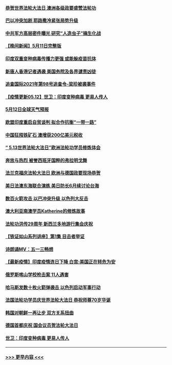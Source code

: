 #### [恭贺世界法轮大法日 澳洲各级政要盛赞法轮功](../pages/prog202/a103116595.md?t=05121502) 
#### [巴以冲突加剧 耶路撒冷紧张局势升级](../pages/prog202/a103116270.md?t=05121502) 
#### [中共军方高层密件曝光 研究“人造虫子”搞生化战](../pages/prog202/a103116487.md?t=05121502) 
#### [【晚间新闻】5月11日完整版](../pages/prog202/a103116473.md?t=05121502) 
#### [印度双重变种病毒传播力更强 或能躲疫苗抗体](../pages/prog202/a103115325.md?t=05121502) 
#### [新唐人香港记者遇袭 美国务院及各界谴责凶徒](../pages/prog202/a103116394.md?t=05121502) 
#### [追查国际2021年第98号追查令-梁珍被袭事件](../pages/prog202/a103116410.md?t=05121502) 
#### [【疫情更新05.12】世卫：印度变种病毒 更易人传人](../pages/prog202/a103114528.md?t=05121502) 
#### [5月12日全球天气预报](../pages/prog202/a103116380.md?t=05121502) 
#### [欧盟印度重启自贸谈判 拟合作抗衡“一带一路”](../pages/prog202/a103116335.md?t=05121502) 
#### [中国狂囤铁矿石 澳增获200亿美元税收](../pages/prog202/a103115963.md?t=05121502) 
#### [“ 5.13世界法轮大法日”欧洲法轮功学员修炼体会](../pages/prog202/a103116359.md?t=05121502) 
#### [奔放与热烈 被誉西班牙国粹的弗拉明戈舞](../pages/prog202/a103116332.md?t=05121502) 
#### [法兰克福庆法轮大法日 欧洲与德国政要现场恭贺](../pages/prog202/a103116280.md?t=05121502) 
#### [美日法澳东海联合演练 美日防长6月续讨论台海](../pages/prog202/a103116317.md?t=05121502) 
#### [数百火箭攻击 以巴冲突升级 以色列大反击](../pages/prog202/a103116292.md?t=05121502) 
#### [澳大利亚南澳学员Katherine的修炼故事](../pages/prog202/a103116264.md?t=05121502) 
#### [法轮功洪传29周年 新西兰多地游行集会庆祝](../pages/prog202/a103116166.md?t=05121502) 
#### [【铁证如山系列讲座】第1集 目击者举证](../pages/prog202/a103116045.md?t=05121502) 
#### [诗朗诵MV：五一三畅想](../pages/prog202/a103116123.md?t=05121502) 
#### [【最新疫情】印度疫情连日下降 白宫:美国正在转危为安](../pages/prog202/a103116113.md?t=05121502) 
#### [俄罗斯喀山学校枪击案 11人遇害](../pages/prog202/a103116105.md?t=05121502) 
#### [哈马斯发数十枚火箭弹袭击 以色列启动军事行动](../pages/prog202/a103115958.md?t=05121502) 
#### [法国法轮功学员庆世界法轮大法日 恭祝师尊70岁华诞](../pages/prog202/a103116014.md?t=05121502) 
#### [韩国对朝鲜一再让步 双方关系扭曲](../pages/prog202/a103116010.md?t=05121502) 
#### [德国首都庆祝 国会议员贺法轮大法日](../pages/prog202/a103115800.md?t=05121502) 
#### [世卫：印度变种病毒 更易人传人](../pages/prog202/a103115823.md?t=05121502) 

----
#### [ >>> 更早内容 <<< ](../indexes/prog202-earlier.md)
